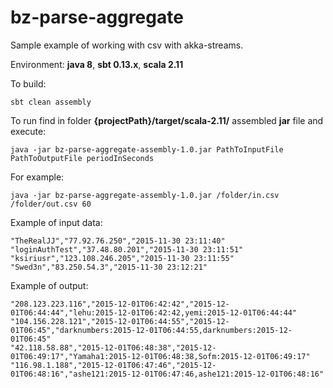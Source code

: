 # bz-parse-aggregate

Sample example of working with csv with akka-streams.

Environment: **java 8**, **sbt 0.13.x**, **scala 2.11**

To build:
```
sbt clean assembly
```

To run find in folder **{projectPath}/target/scala-2.11/** assembled **jar** file
and execute:
```
java -jar bz-parse-aggregate-assembly-1.0.jar PathToInputFile PathToOutputFile periodInSeconds
```
For example:
```
java -jar bz-parse-aggregate-assembly-1.0.jar /folder/in.csv /folder/out.csv 60
```

Example of input data:
```
"TheRealJJ","77.92.76.250","2015-11-30 23:11:40"
"loginAuthTest","37.48.80.201","2015-11-30 23:11:51"
"ksiriusr","123.108.246.205","2015-11-30 23:11:55"
"Swed3n","83.250.54.3","2015-11-30 23:12:21"
```
Example of output:
```
"208.123.223.116","2015-12-01T06:42:42","2015-12-01T06:44:44","lehu:2015-12-01T06:42:42,yemi:2015-12-01T06:44:44"
"104.156.228.121","2015-12-01T06:44:55","2015-12-01T06:45","darknumbers:2015-12-01T06:44:55,darknumbers:2015-12-01T06:45"
"42.118.58.88","2015-12-01T06:48:38","2015-12-01T06:49:17","Yamaha1:2015-12-01T06:48:38,Sofm:2015-12-01T06:49:17"
"116.98.1.188","2015-12-01T06:47:46","2015-12-01T06:48:16","ashe121:2015-12-01T06:47:46,ashe121:2015-12-01T06:48:16"
```
